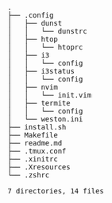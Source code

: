<pre>.
├── .config
│   ├── dunst
│   │   └── dunstrc
│   ├── htop
│   │   └── htoprc
│   ├── i3
│   │   └── config
│   ├── i3status
│   │   └── config
│   ├── nvim
│   │   └── init.vim
│   ├── termite
│   │   └── config
│   └── weston.ini
├── install.sh
├── Makefile
├── readme.md
├── .tmux.conf
├── .xinitrc
├── .Xresources
└── .zshrc

7 directories, 14 files</pre>
